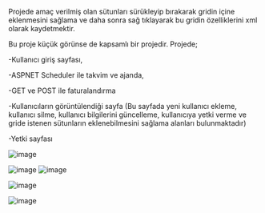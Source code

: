 Projede amaç verilmiş olan sütunları sürükleyip bırakarak gridin içine eklenmesini sağlama ve daha sonra sağ tıklayarak bu gridin özelliklerini  xml olarak kaydetmektir.

Bu proje küçük görünse de kapsamlı bir projedir. Projede;

-Kullanıcı giriş sayfası,

-ASPNET Scheduler ile takvim ve ajanda,

-GET ve POST ile faturalandırma

-Kullanıcıların görüntülendiği sayfa (Bu sayfada yeni kullanıcı ekleme, kullanıcı silme, kullanıcı bilgilerini güncelleme, kullanıcıya yetki verme ve gride istenen sütunların eklenebilmesini sağlama alanları bulunmaktadır)

-Yetki sayfası

![image](https://github.com/hazalzengin/WebXMLGrid/assets/141309108/03290023-cdd4-4269-bec0-ee87934757fb)

![image](https://github.com/hazalzengin/WebXMLGrid/assets/141309108/0cbf7a5a-7126-461a-9097-a0705fe563d4)
![image](https://github.com/hazalzengin/WebXMLGrid/assets/141309108/4be5d3f6-14d0-4c83-ae73-9baad93956ee)

![image](https://github.com/hazalzengin/WebXMLGrid/assets/141309108/553b2830-6106-4166-b1de-b5b9ad71611b)


![image](https://github.com/hazalzengin/WebXMLGrid/assets/141309108/fdb319a9-f659-46a6-8410-cb7d84614208)
